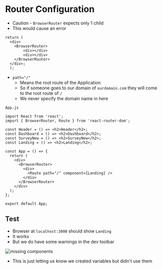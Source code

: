 # Router Configuration
* Caution - `BrowserRouter` expects only 1 child
* This would cause an error

```
return (
  <div>
    <BrowserRouter>
        <div></div>
        <div></div>
    </BrowserRouter>
  </div>;
  );
```

* `path="/"`
    - Means the root route of the Application
    - So if someone goes to our domain of `ourdomain.com` they will come to the root route of `/`
    - We never specify the domain name in here

`App.js`

```
import React from 'react';
import { BrowserRouter, Route } from 'react-router-dom';

const Header = () => <h2>Header</h2>;
const Dashboard = () => <h2>Dashboard</h2>;
const SurveyNew = () => <h2>SurveyNew</h2>;
const Landing = () => <h2>Landing</h2>;

const App = () => {
  return (
    <div>
      <BrowserRouter>
        <div>
          <Route path="/" component={Landing} />
        </div>
      </BrowserRouter>
    </div>
  );
};

export default App;
```

## Test
* Browser at `localhost:3000` should show `Landing`
* It works
* But we do have some warnings in the dev toolbar

![missing components](https://i.imgur.com/a3YtmYc.png)

* This is just letting us know we created variables but didn't use them
